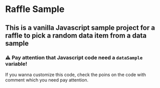 # Raffle Sample
## This is a vanilla Javascript sample project for a raffle to pick a random data item from a data sample

### :warning: Pay attention that Javascript code need a `dataSample` variable!
If you wanna customize this code, check the poins on the code with comment which you need pay attention.
